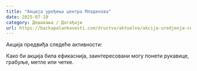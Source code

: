 ```yaml
---
title: "Акција уређења центра Младенова"
date: 2025-07-10
category: Дешавања / Догађаји
url: https://backapalankavesti.com/drustvo/aktuelno/akcija-uredjenja-centra-mladenova/
---
```


Акција предвиђа следеће активности:

Како би акција била ефикаснија, заинтересовани могу понети рукавице, грабуље, метле или четке.

